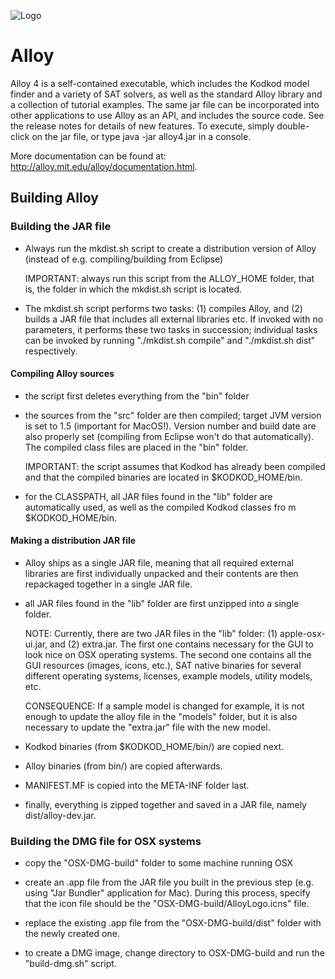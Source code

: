 ![Logo](https://avatars3.githubusercontent.com/u/30268214?v=4&s=200)

# Alloy

Alloy 4 is a self-contained executable, which includes the Kodkod
model finder and a variety of SAT solvers, as well as the standard
Alloy library and a collection of tutorial examples. The same jar file
can be incorporated into other applications to use Alloy as an API,
and includes the source code. See the release notes for details of new
features. To execute, simply double-click on the jar file, or type
java -jar alloy4.jar in a console.

More documentation can be found at: http://alloy.mit.edu/alloy/documentation.html.

## Building Alloy

### Building the JAR file

 - Always run the mkdist.sh script to create a distribution version of
   Alloy (instead of e.g. compiling/building from Eclipse)

   IMPORTANT: always run this script from the ALLOY_HOME folder, that
              is, the folder in which the mkdist.sh script is located.

 - The mkdist.sh script performs two tasks: (1) compiles Alloy, and
   (2) builds a JAR file that includes all external libraries etc.  If
   invoked with no parameters, it performs these two tasks in
   succession; individual tasks can be invoked by running "./mkdist.sh
   compile" and "./mkdist.sh dist" respectively. 

#### Compiling Alloy sources
 
 - the script first deletes everything from the "bin" folder   

 - the sources from the "src" folder are then compiled; target JVM
   version is set to 1.5 (important for MacOS!).  Version number and
   build date are also properly set (compiling from Eclipse won't do
   that automatically).  The compiled class files are placed in the
   "bin" folder.

   IMPORTANT: the script assumes that Kodkod has already been compiled
              and that the compiled binaries are located in $KODKOD_HOME/bin.

 - for the CLASSPATH, all JAR files found in the "lib" folder are
   automatically used, as well as the compiled Kodkod classes fro m
   $KODKOD_HOME/bin.

#### Making a distribution JAR file

 - Alloy ships as a single JAR file, meaning that all required
   external libraries are first individually unpacked and their
   contents are then repackaged together in a single JAR file.

 - all JAR files found in the "lib" folder are first unzipped into a
   single folder.

   NOTE: Currently, there are two JAR files in the "lib" folder: (1)
         apple-osx-ui.jar, and (2) extra.jar.  The first one contains
         necessary for the GUI to look nice on OSX operating systems.
         The second one contains all the GUI resources (images, icons,
         etc.), SAT native binaries for several different operating
         systems, licenses, example models, utility models, etc.

   CONSEQUENCE: If a sample model is changed for example, it is not
                enough to update the alloy file in the "models"
                folder, but it is also necessary to update the
                "extra.jar" file with the new model.

 - Kodkod binaries (from $KODKOD_HOME/bin/) are copied next.

 - Alloy binaries (from bin/) are copied afterwards. 

 - MANIFEST.MF is copied into the META-INF folder last.

 - finally, everything is zipped together and saved in a JAR file,
   namely dist/alloy-dev.jar.

### Building the DMG file for OSX systems

 - copy the "OSX-DMG-build" folder to some machine running OSX
 
 - create an .app file from the JAR file you built in the previous
   step (e.g. using "Jar Bundler" application for Mac).  During this
   process, specify that the icon file should be the
   "OSX-DMG-build/AlloyLogo.icns" file.

 - replace the existing .app file from the "OSX-DMG-build/dist" folder
   with the newly created one.

 - to create a DMG image, change directory to OSX-DMG-build and run
   the "build-dmg.sh" script. 
